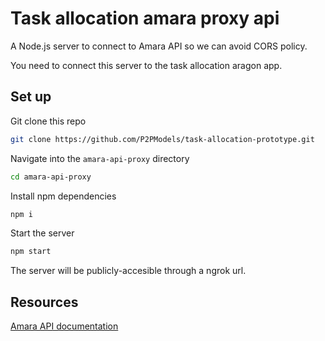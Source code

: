 # Task allocation amara proxy api

A Node.js server to connect to Amara API so we can avoid CORS policy.

You need to connect this server to the task allocation aragon app.

## Set up

Git clone this repo 

```sh
git clone https://github.com/P2PModels/task-allocation-prototype.git
```

Navigate into the `amara-api-proxy` directory 

```sh
cd amara-api-proxy
```

Install npm dependencies

```sh
npm i
```

Start the server 

```sh
npm start
```

The server will be publicly-accesible through a ngrok url.

## Resources

[Amara API documentation](https://apidocs.amara.org/#authentication)
